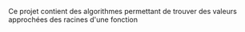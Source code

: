 Ce projet contient des algorithmes permettant de trouver des valeurs approchées des racines d'une fonction
